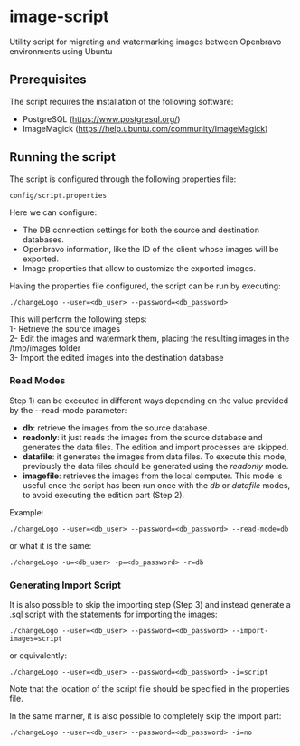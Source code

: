# image-script
Utility script for migrating and watermarking images between Openbravo environments using Ubuntu

## Prerequisites
The script requires the installation of the following software:
- PostgreSQL (https://www.postgresql.org/)
- ImageMagick (https://help.ubuntu.com/community/ImageMagick)

## Running the script
The script is configured through the following properties file:
```
config/script.properties
```
Here we can configure:
- The DB connection settings for both the source and destination databases.
- Openbravo information, like the ID of the client whose images will be exported.
- Image properties that allow to customize the exported images.

Having the properties file configured, the script can be run by executing:
```
./changeLogo --user=<db_user> --password=<db_password>
```
This will perform the following steps:<br/>
1- Retrieve the source images<br/>
2- Edit the images and watermark them, placing the resulting images in the /tmp/images folder<br/>
3- Import the edited images into the destination database<br/>

### Read Modes

Step 1) can be executed in different ways depending on the value provided by the --read-mode parameter:

- <b>db</b>: retrieve the images from the source database.
- <b>readonly</b>: it just reads the images from the source database and generates the data files. The edition and import processes are skipped.
- <b>datafile</b>: it generates the images from data files. To execute this mode, previously the data files should be generated using the <i>readonly</i> mode.
- <b>imagefile</b>: retrieves the images from the local computer. This mode is useful once the script has been run once with the <i>db</i> or <i>datafile</i> modes, to avoid executing the edition part (Step 2).

Example:

```
./changeLogo --user=<db_user> --password=<db_password> --read-mode=db
```
or what it is the same:
```
./changeLogo -u=<db_user> -p=<db_password> -r=db
```

### Generating Import Script

It is also possible to skip the importing step (Step 3) and instead generate a .sql script with the statements for importing the images:
```
./changeLogo --user=<db_user> --password=<db_password> --import-images=script
```
or equivalently:
```
./changeLogo --user=<db_user> --password=<db_password> -i=script
```
Note that the location of the script file should be specified in the properties file.

In the same manner, it is also possible to completely skip the import part:
```
./changeLogo --user=<db_user> --password=<db_password> -i=no
```

